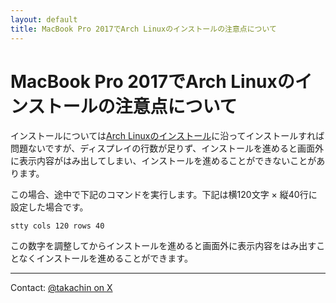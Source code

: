 ```yaml
---
layout: default
title: MacBook Pro 2017でArch Linuxのインストールの注意点について
---
```


# MacBook Pro 2017でArch Linuxのインストールの注意点について

インストールについては[Arch Linuxのインストール](https://wiki.archlinux.jp/index.php/%E3%82%A4%E3%83%B3%E3%82%B9%E3%83%88%E3%83%BC%E3%83%AB%E3%82%AC%E3%82%A4%E3%83%89)に沿ってインストールすれば問題ないですが、ディスプレイの行数が足りず、インストールを進めると画面外に表示内容がはみ出してしまい、インストールを進めることができないことがあります。

この場合、途中で下記のコマンドを実行します。下記は横120文字 × 縦40行に設定した場合です。

```
stty cols 120 rows 40
```

この数字を調整してからインストールを進めると画面外に表示内容をはみ出すことなくインストールを進めることができます。

---

<footer>
    Contact: <a href="https://x.com/takachin" target="_blank">@takachin on X</a>
</footer>
